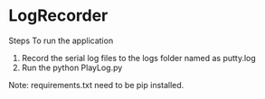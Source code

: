 # LogRecorder

Steps To run the application

1. Record the serial log files to the logs folder named as putty.log
2. Run the python PlayLog.py


Note: requirements.txt need to be pip installed.